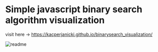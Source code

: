 # Simple javascript binary search algorithm visualization #
visit here -> https://kacperjanicki.github.io/binarysearch_visualization/

![readme](https://user-images.githubusercontent.com/57599913/172251944-7d291a4e-e366-4a70-b189-1012a706310f.png)
